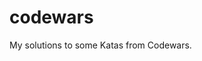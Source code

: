 # codewars
My solutions to some Katas from Codewars.

<html>
<link rel="stylesheet" href="https://cdn.jsdelivr.net/gh/codemzy/codebadges@1.0.4/dist/codebadges.min.css">
<script src = "https://cdn.jsdelivr.net/gh/codemzy/codebadges@1.0.4/dist/codebadges.min.js" ></script>


<div align="center">
  <div class="code-badge github"></div>
  <div class="code-badge codewars"></div>
</div>

<script>codeBadges("aritrakar").codewars("akar28");</script>
</html>

